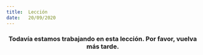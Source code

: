 ```yaml
---
title:  Lección
date:   20/09/2020
---
```


### <center>Todavía estamos trabajando en esta lección. Por favor, vuelva más tarde.</center>